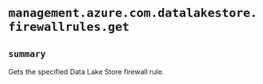 # `management.azure.com.datalakestore.firewallrules.get`

## `summary`
Gets the specified Data Lake Store firewall rule.


